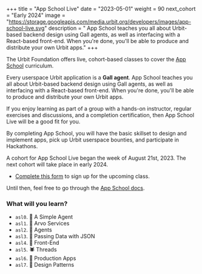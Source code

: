 +++
title = "App School Live"
date = "2023-05-01"
weight = 90
next_cohort = "Early 2024"
image = "https://storage.googleapis.com/media.urbit.org/developers/images/app-school-live.svg"
description = " App School teaches you all about Urbit-based backend design using Gall agents, as well as interfacing with a React-based front-end.  When you're done, you'll be able to produce and distribute your own Urbit apps."
+++

The Urbit Foundation offers live, cohort-based classes to cover the [App
School](/guides/core/app-school) curriculum.

Every userspace Urbit application is a **Gall agent**. App School teaches you all about Urbit-based backend design using Gall agents, as well as interfacing with a React-based front-end.  When you're done, you'll be able to produce and distribute your own Urbit apps.

If you enjoy learning as part of a group with a hands-on instructor, regular
exercises and discussions, and a completion certification, then App School Live
will be a good fit for you.

By completing App School, you will have the basic skillset to design and implement apps, pick up Urbit userspace bounties, and participate in Hackathons.

A cohort for App School Live began the week of August 21st, 2023.  The next cohort will take place in early 2024.

- [Complete this form](https://airtable.com/shrdZcSQrIIb6mAmx) to sign up for the upcoming class.

Until then, feel free to go through the [App School
docs](/guides/core/app-school).


###  What will you learn?

-   `asl0`. 🦀 A Simple Agent
-   `asl1`. 🦦 Arvo Services
-   `asl2`. 🐢 Agents
-   `asl3`. 🐝 Passing Data with JSON
-   `asl4`. 🦩 Front-End
-   `asl5`. 🕷️ Threads
-   `asl6`. 🦭 Production Apps
-   `asl7`. 🦏 Design Patterns
